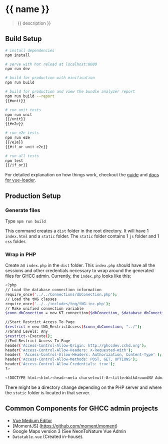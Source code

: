 # {{ name }}

> {{ description }}

## Build Setup

``` bash
# install dependencies
npm install

# serve with hot reload at localhost:8080
npm run dev

# build for production with minification
npm run build

# build for production and view the bundle analyzer report
npm run build --report
{{#unit}}

# run unit tests
npm run unit
{{/unit}}
{{#e2e}}

# run e2e tests
npm run e2e
{{/e2e}}
{{#if_or unit e2e}}

# run all tests
npm test
{{/if_or}}
```

For detailed explanation on how things work, checkout the [guide](http://vuejs-templates.github.io/webpack/) and [docs for vue-loader](http://vuejs.github.io/vue-loader).

## Production Setup

### Generate files

Type `npm run build`

This command creates a `dist` folder in the root directory. It will have 1 `index.html` and a `static` folder. The `static` folder contains 1 `js` folder and 1 `css` folder. 

### Wrap in PHP

Create an `index.php` in the `dist` folder. This `index.php` should have all the sessions and other credentials necessary to wrap around the generated files for GHCC admin. Currently, the `index.php` looks like this:

``` bash
<?php
// Load the database connection information
require_once('../../Connections/dbConection.php');
// Load the tNG classes
require_once('../../includes/tng/tNG.inc.php');
// Make unified connection variable
$conn_dbConection = new KT_connection($dbConection, $database_dbConection);

//Start Restrict Access To Page
$restrict = new tNG_RestrictAccess($conn_dbConection, "../");
//Grand Levels: Any
$restrict->Execute();
//End Restrict Access To Page
header('Access-Control-Allow-Origin: http://ghccdev.cchd.org');
header('Access-Control-Allow-Headers: X-Requested-With');
header( 'Access-Control-Allow-Headers: Authorization, Content-Type' );
header('Access-Control-Allow-Methods: POST, GET, OPTIONS');
header('Access-Control-Allow-Credentials: true');
?>

<!DOCTYPE html><html><head><meta charset=utf-8><title>WalkAroundNV Admin</title><link rel=stylesheet href=https://maxcdn.bootstrapcdn.com/bootstrap/3.3.7/css/bootstrap.min.css><link href=static/css/app.6847daa0b5fd83bdd3becb6b11ca3ebb.css rel=stylesheet></head><body><div id=app></div><script type=text/javascript src=static/js/manifest.4bc6365542a671affb5e.js></script><script type=text/javascript src=static/js/vendor.d9dff1e76f0dafa81ddb.js></script><script type=text/javascript src=static/js/app.2e1152ebe1cc20b6aeed.js></script></body></html>
```

There might be a directory change depending on the PHP server and where the `static` folder is located in that server.

## Common Components for GHCC admin projects

- [Vue Medium Editor](https://github.com/FranzSkuffka/vue-medium-editor)
- [MomentJS] (https://github.com/moment/moment)
- Google Maps version 3 (See NeonToNature Vue Admin
- `Datatable.vue` (Created in-house).

